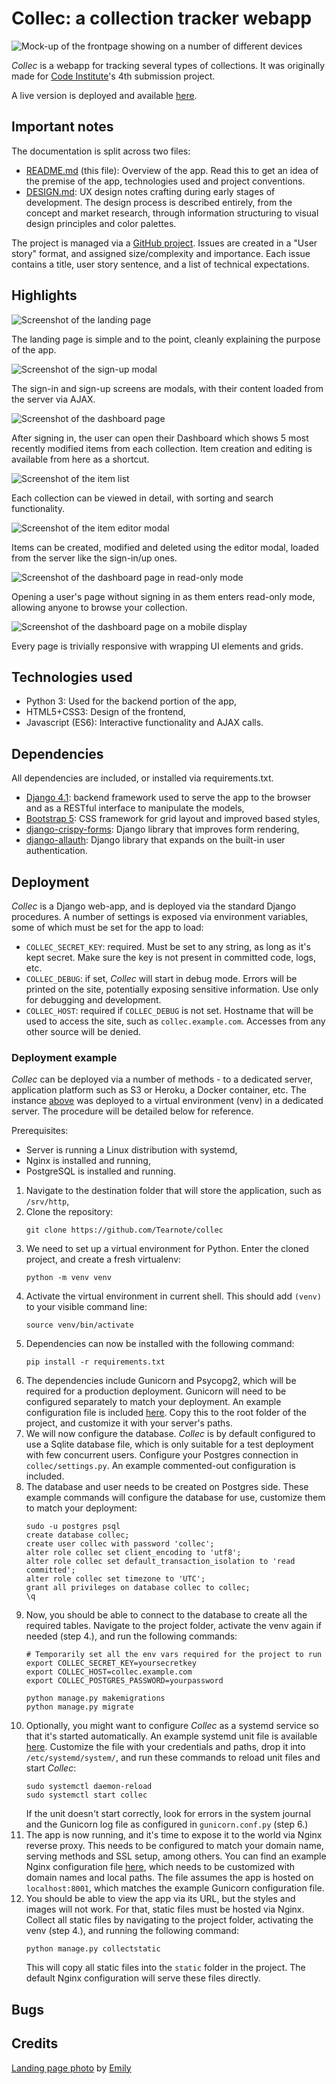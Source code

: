 # Collec: a collection tracker webapp

![Mock-up of the frontpage showing on a number of different devices](doc/mockup.png)

*Collec* is a webapp for tracking several types of collections. It was originally made for [Code Institute](https://codeinstitute.net/)'s 4th submission project.

A live version is deployed and available [here](https://collec.tear.moe).

## Important notes

The documentation is split across two files:

-   [README.md](README.md) (this file): Overview of the app. Read this to get an idea of the premise of the app, technologies used and project conventions.
-   [DESIGN.md](doc/DESIGN.md): UX design notes crafting during early stages of development. The design process is described entirely, from the concept and market research, through information structuring to visual design principles and color palettes.

The project is managed via a [GitHub project](https://github.com/users/Tearnote/projects/1/views/1). Issues are created in a "User story" format, and assigned size/complexity and importance. Each issue contains a title, user story sentence, and a list of technical expectations.

## Highlights

![Screenshot of the landing page](doc/highlights/landing.png)

The landing page is simple and to the point, cleanly explaining the purpose of the app.

![Screenshot of the sign-up modal](doc/highlights/signup.png)

The sign-in and sign-up screens are modals, with their content loaded from the server via AJAX.

![Screenshot of the dashboard page](doc/highlights/dashboard.png)

After signing in, the user can open their Dashboard which shows 5 most recently modified items from each collection. Item creation and editing is available from here as a shortcut.

![Screenshot of the item list](doc/highlights/item_list.png)

Each collection can be viewed in detail, with sorting and search functionality.

![Screenshot of the item editor modal](doc/highlights/item_editor.png)

Items can be created, modified and deleted using the editor modal, loaded from the server like the sign-in/up ones.

![Screenshot of the dashboard page in read-only mode](doc/highlights/read_only.png)

Opening a user's page without signing in as them enters read-only mode, allowing anyone to browse your collection.

![Screenshot of the dashboard page on a mobile display](doc/highlights/responsive.png)

Every page is trivially responsive with wrapping UI elements and grids.

## Technologies used

-   Python 3: Used for the backend portion of the app,
-   HTML5+CSS3: Design of the frontend,
-   Javascript (ES6): Interactive functionality and AJAX calls.

## Dependencies

All dependencies are included, or installed via requirements.txt.

-   [Django 4.1](https://www.djangoproject.com): backend framework used to serve the app to the browser and as a RESTful interface to manipulate the models,
-   [Bootstrap 5](https://getbootstrap.com): CSS framework for grid layout and improved based styles,
-   [django-crispy-forms](https://github.com/django-crispy-forms/django-crispy-forms): Django library that improves form rendering,
-   [django-allauth](https://www.intenct.nl/projects/django-allauth/): Django library that expands on the built-in user authentication.

## Deployment

*Collec* is a Django web-app, and is deployed via the standard Django procedures. A number of settings is exposed via environment variables, some of which must be set for the app to load:

-   `COLLEC_SECRET_KEY`: required. Must be set to any string, as long as it's kept secret. Make sure the key is not present in committed code, logs, etc.
-   `COLLEC_DEBUG`: if set, *Collec* will start in debug mode. Errors will be printed on the site, potentially exposing sensitive information. Use only for debugging and development.
-   `COLLEC_HOST`: required if `COLLEC_DEBUG` is not set. Hostname that will be used to access the site, such as `collec.example.com`. Accesses from any other source will be denied.

### Deployment example

*Collec* can be deployed via a number of methods - to a dedicated server, application platform such as S3 or Heroku, a Docker container, etc. The instance [above](#collec-a-collection-tracker-webapp) was deployed to a virtual environment (venv) in a dedicated server. The procedure will be detailed below for reference.

Prerequisites:

-   Server is running a Linux distribution with systemd,
-   Nginx is installed and running,
-   PostgreSQL is installed and running.

1.  Navigate to the destination folder that will store the application, such as `/srv/http`,
2.  Clone the repository:  
    ```
    git clone https://github.com/Tearnote/collec
    ```
3.  We need to set up a virtual environment for Python. Enter the cloned project, and create a fresh virtualenv:  
    ```
    python -m venv venv
    ```
4.  Activate the virtual environment in current shell. This should add `(venv)` to your visible command line:  
    ```
    source venv/bin/activate
    ```
5.  Dependencies can now be installed with the following command:  
    ```
    pip install -r requirements.txt
    ```
6.  The dependencies include Gunicorn and Psycopg2, which will be required for a production deployment. Gunicorn will need to be configured separately to match your deployment. An example configuration file is included [here](doc/gunicorn.conf.py). Copy this to the root folder of the project, and customize it with your server's paths.
7.  We will now configure the database. *Collec* is by default configured to use a Sqlite database file, which is only suitable for a test deployment with few concurrent users. Configure your Postgres connection in `collec/settings.py`. An example commented-out configuration is included.
8.  The database and user needs to be created on Postgres side. These example commands will configure the database for use, customize them to match your deployment:  
    ```
    sudo -u postgres psql
    create database collec;
    create user collec with password 'collec';
    alter role collec set client_encoding to 'utf8';
    alter role collec set default_transaction_isolation to 'read committed';
    alter role collec set timezone to 'UTC';
    grant all privileges on database collec to collec;
    \q
    ```
9.  Now, you should be able to connect to the database to create all the required tables. Navigate to the project folder, activate the venv again if needed (step 4.), and run the following commands:  
    ```
    # Temporarily set all the env vars required for the project to run
    export COLLEC_SECRET_KEY=yoursecretkey
    export COLLEC_HOST=collec.example.com
    export COLLEC_POSTGRES_PASSWORD=yourpassword
    
    python manage.py makemigrations
    python manage.py migrate
    ```
10. Optionally, you might want to configure *Collec* as a systemd service so that it's started automatically. An example systemd unit file is available [here](doc/collec.service). Customize the file with your credentials and paths, drop it into `/etc/systemd/system/`, and run these commands to reload unit files and start *Collec*:  
    ```
    sudo systemctl daemon-reload
    sudo systemctl start collec
    ```  
    If the unit doesn't start correctly, look for errors in the system journal and the Gunicorn log file as configured in `gunicorn.conf.py` (step 6.)
11. The app is now running, and it's time to expose it to the world via Nginx reverse proxy. This needs to be configured to match your domain name, serving methods and SSL setup, among others. You can find an example Nginx configuration file [here](doc/nginx-collec.conf), which needs to be customized with domain names and local paths. The file assumes the app is hosted on `localhost:8001`, which matches the example Gunicorn configuration file.
12. You should be able to view the app via its URL, but the styles and images will not work. For that, static files must be hosted via Nginx. Collect all static files by navigating to the project folder, activating the venv (step 4.), and running the following command:  
    ```
    python manage.py collectstatic
    ```  
    This will copy all static files into the `static` folder in the project. The default Nginx configuration will serve these files directly.

## Bugs

## Credits

[Landing page photo](https://www.pexels.com/photo/books-768125/) by [Emily](https://www.pexels.com/@emily-252615/)

